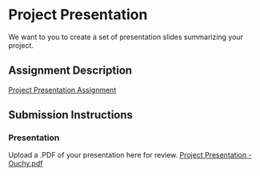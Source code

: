 # Project Presentation
We want to you to create a set of presentation slides summarizing your project.

## Assignment Description
[Project Presentation Assignment](https://education.launchcode.org/liftoff/modules/assignments/project-presentation)

## Submission Instructions

### Presentation
Upload a .PDF of your presentation here for review.
[Project Presentation - Ouchy.pdf](https://github.com/bpdye/liftoff-assignments/files/7193034/Project.Presentation.-.Ouchy.pdf)
